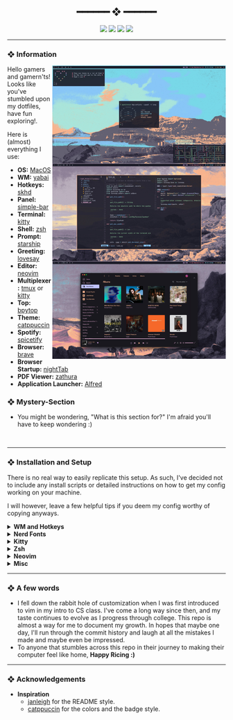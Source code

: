 <h2 align="center"> ━━━━━━  ❖  ━━━━━━ </h2>

<!-- BADGES -->
<div align="center">
   <p></p>
   
   <img src="https://img.shields.io/github/stars/zenithds/dotconfig?color=F8BD96&labelColor=302D41&style=for-the-badge">   

   <img src="https://img.shields.io/github/forks/zenithds/dotconfig?color=DDB6F2&labelColor=302D41&style=for-the-badge">   

   <img src="https://img.shields.io/github/repo-size/zenithds/dotconfig?color=ABE9B3&labelColor=302D41&style=for-the-badge">
   
   <img src="https://badges.pufler.dev/visits/zenithds/dotconfig?style=for-the-badge&color=96CDFB&logoColor=white&labelColor=302D41"/>
   <br>
</div>

</p>

---

<!-- INFORMATION -->
### ❖ Information 
   <img src="assets/Rice.jpeg" alt="Repo Preview" align="right" width="400px">

   Hello gamers and gamern'ts! Looks like you've stumbled upon my dotfiles, have fun exploring!.

   Here is (almost) everything I use:

   - **OS:** [MacOS](https://www.apple.com/macos)
   - **WM:** [yabai](https://github.com/koekeishiya/yabai)
   - **Hotkeys:** [skhd](https://github.com/koekeishiya/skhd)
   - **Panel:** [simple-bar](https://github.com/Jean-Tinland/simple-bar)
   - **Terminal:** [kitty](https://github.com/kovidgoyal/kitty/)
   - **Shell:** [zsh](https://www.zsh.org/)
   - **Prompt:** [starship](https://starship.rs/)
   - **Greeting:** [lovesay](https://github.com/ZenithDS/lovesay)
   - **Editor:** [neovim](https://github.com/neovim/neovim/)
   - **Multiplexer:** [tmux](https://github.com/tmux/tmux) or [kitty](https://github.com/kovidgoyal/kitty/)
   - **Top:** [bpytop](https://github.com/aristocratos/bpytop)
   - **Theme:** [catppuccin](https://github.com/catppuccin)
   - **Spotify:** [spicetify](https://github.com/khanhas/spicetify-cli)
   - **Browser:** [brave](https://brave.com/)
   - **Browser Startup:** [nightTab](https://github.com/zombieFox/nightTab)
   - **PDF Viewer:** [zathura](https://github.com/pwmt/zathura)
   - **Application Launcher:** [Alfred](https://www.alfredapp.com/)
   

### ❖ Mystery-Section 
   - You might be wondering, "What is this section for?" I'm afraid you'll have to keep wondering :)

<br>

---

<!-- SETUP -->
### ❖ Installation and Setup

   There is no real way to easily replicate this setup. As such, I've decided not to include any install scripts or detailed instructions on how to get my config working on your machine.
  
   I will however, leave a few helpful tips if you deem my config worthy of copying anyways.

   <details>
   <summary><strong>WM and Hotkeys</strong></summary>
   
     Installing yabai and skhd tends to be a little bit more involved than just installing them from brew. Follow the instructions [here](https://github.com/koekeishiya/yabai/wiki).

     I also have caps-lock bound as my **hyper** key. On MacOS, you can do the same by using [karabiner](https://karabiner-elements.pqrs.org/).

   </details>

   <details>
   <summary><strong>Nerd Fonts</strong></summary>
   
     A lot of the programs mentioned earlier make use of nerd fonts, so here's how to install the one I use on MacOS.
     ```sh
     brew tap homebrew/cask-fonts
     brew install --cask font-jetbrains-mono-nerd-font
     ```

   </details>
   
   <details>
   <summary><strong>Kitty</strong></summary>
   
     Window decorations for Kitty are turned off since I use a tiling WM. You may want to adjust that setting if you're not using a tiling WM.

   </details>
   
   <details>
   <summary><strong>Zsh</strong></summary>
   
     The Zsh config uses starship as it's prompt.
     ```sh
     brew install starship
     ```
   
     A zsh directory can be stored in `~/.config/zsh/` by adding the following to `~/.zshenv`
     ```sh
     ZDOTDIR=$HOME/.config/zsh
     ```

     The zsh-functions file is used for plugins, so it's important to keep it in your `zsh` directory.

     Zsh might throw a warning about insecure directories, this can be resolved by running the following command.
     ```sh
     compaudit | xargs chmod g-w
     ```

   </details>
   
   <details>
   <summary><strong>Neovim</strong></summary>
   
     The nvim config is relatively polished, you can be up and running in just a few minutes using the following commands.
     ```sh
     # Remove old nvim data
     rm -rf ~/.local/share/nvim
     rm -rf ~/.cache/nvim
     
     # Backup old nvim config
     mv ~/.config/nvim ~/.config/old_nvim

     # Copy new config
     cp -R ~/dotconfig/.config/nvim ~/.config 
     ```
     Nvim will install [packer](https://github.com/wbthomason/packer.nvim) and all the plugins automatically the first time it is opened.
    
     Once packer is done installing all the plugins, simply exit nvim and open it again. Voila! you now have a baller nvim config. 

     if you're using the vscode-neovim plugin for vscodium, the key repeat can be turned on by using the following command on MacOS
     ```sh
     defaults write -app VSCodium ApplePressAndHoldEnabled -bool false
     ```

   </details>
      
   <details>
   <summary><strong>Misc</strong></summary>
   
     Everything else should be fairly easy to configure, but feel free to open an issue if that's not the case.

   </details>

---
### ❖ A few words

- I fell down the rabbit hole of customization when I was first introduced to vim in my intro to CS class. I've come a long way since then, and my taste continues to evolve as I progress through college. This repo is almost a way for me to document my growth. In hopes that maybe one day, I'll run through the commit history and laugh at all the mistakes I made and maybe even be impressed.
- To anyone that stumbles across this repo in their journey to making their computer feel like home, **Happy Ricing :)** 

---

### ❖ Acknowledgements

   - **Inspiration**
      - [janleigh](https://github.com/janleigh/dotfiles) for the README style.
      - [catppuccin](https://github.com/catppuccin) for the colors and the badge style.


